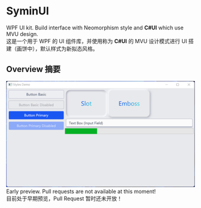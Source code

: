 # SyminUI

WPF UI kit. Build interface with Neomorphism style and **C#UI** which use MVU design.   
这是一个用于 WPF 的 UI 组件库，并使用称为 **C#UI** 的 MVU 设计模式进行 UI 搭建（画饼中），默认样式为新拟态风格。

## Overview 摘要
![Overview](PreviewImages/Overview.png)
Early preview. Pull requests are not available at this moment!  
目前处于早期预览，Pull Request 暂时还未开放！

